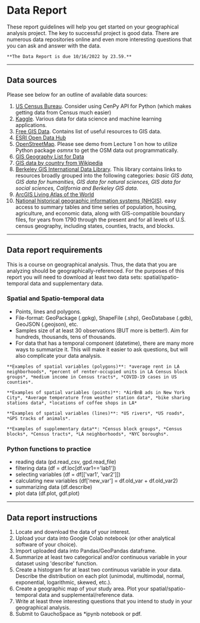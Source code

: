 # Data Report

These report guidelines will help you get started on your geographical analysis project. The key to successful project is good data. There are numerous data repositories online and even more interesting questions that you can ask and answer with the data. 

````{warning}
**The Data Report is due 10/16/2022 by 23.59.** 
````

---

## Data sources 

Please see below for an outline of available data sources: 

1. [US Census Bureau](). Consider using CenPy API for Python (which makes getting data from Census much easier)
2. [Kaggle](). Various data for data science and machine learning applications. 
3. [Free GIS Data](https://freegisdata.rtwilson.com/). Contains list of useful resources to GIS data. 
4. [ESRI Open Data Hub](http://opendata.arcgis.com/)
5. [OpenStreetMap](https://gisgeography.com/openstreetmap-download-osm-data/). Please see demo from Lecture 1 on how to utilize Python package *osmnx* to get the OSM data out programmatically. 
6. [GIS Geography List for Data](https://gisgeography.com/best-free-gis-data-sources-raster-vector/)
7. [GIS data by country from Wikipedia](https://en.wikipedia.org/wiki/List_of_GIS_data_sources)
8. [Berkeley GIS International Data Library](https://guides.lib.berkeley.edu/gis/international). This library contains links to resources broadly grouped into the following categories: *basic GIS data, GIS data for humanities, GIS data for natural sciences, GIS data for social sciences, California and Berkeley GIS data*.  
9. [ArcGIS Living Atlas of the World](https://livingatlas.arcgis.com/en/browse/)
10. [National historical geographic information systems (NHGIS)](https://www.nhgis.org/). easy access to summary tables and time series of population, housing, agriculture, and economic data, along with GIS-compatible boundary files, for years from 1790 through the present and for all levels of U.S. census geography, including states, counties, tracts, and blocks.

---

## Data report requirements 

This is a course on geographical analysis. Thus, the data that you are analyzing should be geographically-referenced. For the purposes of this report you will need to download at least two data sets: spatial/spatio-temporal data and supplementary data. 

### Spatial and Spatio-temporal data 

* Points, lines and polygons. 
* File-format: GeoPackage (.gpkg), ShapeFile (.shp), GeoDatabase (.gdb), GeoJSON (.geojson), etc. 
* Samples size of at least 30 observations (BUT more is better!). Aim for hundreds, thousands, tens of thousands. 
* For data that has a temporal component (datetime), there are many more ways to summarize it. This will make it easier to ask questions, but will also complicate your data analysis. 

````{tip}
**Examples of spatial variables (polygons)**: *average rent in LA neighborhoods*, *percent of renter-occupied units in LA Census block groups*, *medium income in Census tracts*, *COVID-19 cases in US counties*. 

**Examples of spatial variables (points)**: *AirBnB ads in New York City*, *Average temperature from weather station data*, *bike sharing stations data*, *locations of coffee shops in LA* 

**Examples of spatial variables (lines)**: *US rivers*, *US roads*, *GPS tracks of animals*. 

**Examples of supplementary data**: *Census block groups*, *Census blocks*, *Census tracts*, *LA neighborhoods*, *NYC boroughs*. 
````

### Python functions to practice 

* reading data (pd.read_csv, gpd.read_file) 
* filtering data (df = df.loc[df.var1=='lab1'])
* selecting variables (df = df[['var1', 'var2']])
* calculating new variables (df['new_var'] = df.old_var + df.old_var2)
* summarizing data (df.describe)
* plot data (df.plot, gdf.plot)


---

## Data report instructions 

1. Locate and download the data of your interest. 
2. Upload your data into Google Colab notebook (or other analytical software of your choice). 
3. Import uploaded data into Pandas/GeoPandas dataframe. 
4. Summarize at least two categorical and/or continuous variable in your dataset using 'describe' function. 
5. Create a histogram for at least two continuous variable in your data. Describe the distribution on each plot (unimodal, multimodal, normal, exponential, logarithmic, skewed, etc.). 
6. Create a geographic map of your study area. Plot your spatial/spatio-temporal data and supplemental/reference data. 
7. Write at least three interesting questions that you intend to study in your geographical analysis. 
8. Submit to GauchoSpace as *ipynb notebook or pdf. 

